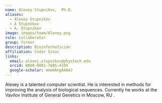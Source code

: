 ```yaml
---
name: Alexey Stupnikov,  Ph.D.
aliases:
  - Alexey Stupnikov
  - A Stupnikov
  - A. Stupnikov
image: images/team/Alexey.png
role: collaborator
group: former
description: Bioinformatician
affiliation: Cedar Sinai
links:
  email: alexej.stupnikov@phystech.edu
  orcid: 0000-0001-7605-410X
  google-scholar: mmeHAngAAAAJ
---
```


Alexey is a talented computer scientist. He is interested in methods for improving 
the analysis of biological sequences. Currently he works at
the Vavilov Institute of General Genetics in Moscow, RU .